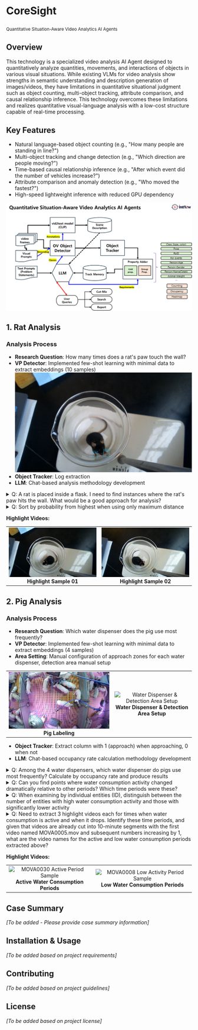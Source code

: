 # CoreSight
<sub>Quantitative Situation-Aware Video Analytics AI Agents</sub>

## Overview
This technology is a specialized video analysis AI Agent designed to quantitatively analyze quantities, movements, and interactions of objects in various visual situations. While existing VLMs for video analysis show strengths in semantic understanding and description generation of images/videos, they have limitations in quantitative situational judgment such as object counting, multi-object tracking, attribute comparison, and causal relationship inference. This technology overcomes these limitations and realizes quantitative visual-language analysis with a low-cost structure capable of real-time processing.

## Key Features
- Natural language-based object counting (e.g., "How many people are standing in line?")
- Multi-object tracking and change detection (e.g., "Which direction are people moving?")
- Time-based causal relationship inference (e.g., "After which event did the number of vehicles increase?")
- Attribute comparison and anomaly detection (e.g., "Who moved the fastest?")
- High-speed lightweight inference with reduced GPU dependency

![System Flow](asset/flow.png)

## 1. Rat Analysis

### Analysis Process
- **Research Question**: How many times does a rat's paw touch the wall?
- **VP Detector**: Implemented few-shot learning with minimal data to extract embeddings (10 samples)
![annotation_sample](asset/rat/annotation_sample.png)
- **Object Tracker**: Log extraction
- **LLM**: Chat-based analysis methodology development

<details>
<summary>Q: A rat is placed inside a flask. I need to find instances where the rat's paw hits the wall. What would be a good approach for analysis?</summary>

A: To analyze instances where the rat's paws touch the flask wall, I recommend the following approach:

1. **Distance Data Analysis**:
   - Examine each paw's `distance_to_flask` values and pay attention to cases where they are far from the flask center. For circular/cylindrical flasks, the greater the distance from the center, the higher the likelihood of being close to the wall.
   - Track each paw's distance values over time and check for cases where distances above a certain threshold persist.

2. **Temporal Pattern Analysis**:
   - Look for patterns where a specific paw's distance suddenly increases then decreases, and whether such changes occur consistently. This could indicate wall-hitting behavior.
   - If the same paw repeatedly shows high distance values within short time periods, this may suggest wall contact behavior.

3. **Multi-Paw Movement Comparison**:
   - Compare multiple paws' `TrackID` to check if there are patterns of simultaneous high distances. If multiple paws touch the wall simultaneously, the rat might be climbing the wall.

4. **Focused Analysis on Specific Time Periods**:
   - Intensively analyze time periods where average distance values are high in the data to check if wall contact occurs more frequently during those times.

5. **Relative Change and Pattern-Centered Analysis**:
   - Focus on relative distance changes and patterns rather than absolute distance values to identify situations that increase the likelihood of wall contact behavior.

</details>

<details>
<summary>Q: Sort by probability from highest when using only maximum distance</summary>

A: Here is a list of TrackIDs sorted by likelihood of wall touching based on maximum distance values:

1. **ID 5:**
   - Time Period: Time Period 1 (00:00:06.862 to 00:00:34.277)
   - Maximum Distance: 243.3px
2. **ID 4:**
   - Time Period: Time Period 1 (00:00:06.862 to 00:00:34.277)
   - Maximum Distance: 214.3px
3. **ID 9:**
   - Time Period: Time Period 1 (00:00:06.862 to 00:00:34.277)
   - Maximum Distance: 214.9px
4. **ID 58:**
   - Time Period: Time Period 14 (00:07:20.253 to 00:07:36.789)
   - Maximum Distance: 213.3px
5. **ID 3:**
   - Time Period: Time Period 1 (00:00:06.862 to 00:00:34.277)
   - Maximum Distance: 204.2px
6. **ID 26:**
   - Time Period: Time Period 18 (00:09:06.902 to 00:09:19.957)
   - Maximum Distance: 197.0px
7. **ID 38:**
   - Time Period: Time Period 13 (00:06:08.484 to 00:06:32.418)
   - Maximum Distance: 193.1px
8. **ID 32:**
   - Time Period: Time Period 13 (00:06:08.484 to 00:06:32.418)
   - Maximum Distance: 191.5px
9. **ID 60:**
   - Time Period: Time Period 17 (00:08:36.875 to 00:09:06.835)
   - Maximum Distance: 191.9px
10. **ID 44:**
    - Time Period: Time Period 13 (00:06:08.484 to 00:06:32.418)
    - Maximum Distance: 191.2px

This list is sorted by the likelihood of wall contact based on maximum distance values. Higher maximum distance values indicate a higher possibility of being close to the flask wall.

</details>

**Highlight Videos:**

<table>
<tr>
<td align="center">
<img src="asset/rat/highlight_sample_01.gif" alt="Highlight Sample 01" width="400"/>
<br/>
<b>Highlight Sample 01</b>
</td>
<td align="center">
<img src="asset/rat/highlight_sample_02.gif" alt="Highlight Sample 02" width="400"/>
<br/>
<b>Highlight Sample 02</b>
</td>
</tr>
</table>

## 2. Pig Analysis

### Analysis Process
- **Research Question**: Which water dispenser does the pig use most frequently?
- **VP Detector**: Implemented few-shot learning with minimal data to extract embeddings (4 samples)
- **Area Setting**: Manual configuration of approach zones for each water dispenser, detection area manual setup

<table>
<tr>
<td align="center">
<img src="asset/pig/annotation_pig.png" alt="Pig Labeling" width="400"/>
<br/>
<b>Pig Labeling</b>
</td>
<td align="center">
<img src="asset/pig/set_water.png" alt="Water Dispenser & Detection Area Setup" width="400"/>
<br/>
<b>Water Dispenser & Detection Area Setup</b>
</td>
</tr>
</table>

- **Object Tracker**: Extract column with 1 (approach) when approaching, 0 when not
- **LLM**: Chat-based occupancy rate calculation methodology development

<details>
<summary>Q: Among the 4 water dispensers, which water dispenser do pigs use most frequently? Calculate by occupancy rate and produce results</summary>

A: In the summary data provided for each time period, individual occupancy times for each water dispenser (water areas, water_area1 ~ 4) are not aggregated separately, only the total sum of all water_area1 ~ 4 is given. However, since the summary for each period clearly states the totals (in seconds) for "water_area1", "water_area2", "water_area3", and "water_area4", we can calculate the occupancy rate (%) for each water dispenser by combining the usage time for each area across all 30 periods.

### Time Usage Aggregation by Water Dispenser (Rounded)

### Water Dispenser 1 (water_area1)
- Sum of water_area1 for periods 1-30:
- 36.51 + 39.57 + 0 + 0.37 + 243.04 + 165.99 + 0.10 + 90.48 + 36.97 + 374.06 + 362.86 + 12.94 + 25.04 + 0.03 + 52.21 + 304.12 + 166.19 + 122.35 + 57.54 + 314.95 + 356.56 + 313.05 + 330.29 + 226.70 + 164.09 + 373.69 + 0.43 + 371.43 + 111.02 + 201.80

### Water Dispenser 2 (water_area2)
- 12.14 + 2.47 + 81.21 + 0 + 46.04 + 55.78 + 48.51 + 6.27 + 94.28 + 108.92 + 1.23 + 4.13 + 80.65 + 56.91 + 185.56 + 22.94 + 34.51 + 118.35 + 19.87 + 142.29 + 79.61 + 40.91 + 190.80 + 49.71 + 18.64 + 352.12 + 213.40 + 273.28 + 105.88 + 18.17

### Water Dispenser 3 (water_area3)
- 2293.41 + 2377.85 + 1418.50 + 1580.62 + 2076.20 + 899.18 + 991.56 + 1135.35 + 2138.58 + 2383.95 + 1854.87 + 1356.95 + 2380.99 + 2182.72 + 1639.20 + 2155.78 + 2741.95 + 1827.73 + 2074.67 + 2109.88 + 2314.21 + 2116.24 + 2533.98 + 2280.64 + 1667.64 + 2386.36 + 2386.36 + 2322.88 + 2174.79 + 2132.38 + 1080.11

### Water Dispenser 4 (water_area4)
- 23.37 + 86.45 + 10.74 + 8.03 + 138.36 + 45.54 + 1.53 + 0.47 + 73.11 + 311.38 + 601.83 + 1000.16 + 495.75 + 34.81 + 91.28 + 15.47 + 32.47 + 195.27 + 204.93 + 170.63 + 148.92 + 248.87 + 150.06 + 591.60 + 108.72 + 194.36 + 383.86 + 754.36 + 1010.16 + 39.54

### Total Calculation (Rounded)

#### 1. Total Sum Calculation
- Dispenser 1: 36.51 + 39.57 + 0 + 0.37 + 243.04 + 165.99 + 0.10 + 90.48 + 36.97 + 374.06 + 362.86 + 12.94 + 25.04 + 0.03 + 52.21 + 304.12 + 166.19 + 122.35 + 57.54 + 314.95 + 356.56 + 313.05 + 330.29 + 226.70 + 164.09 + 373.69 + 0.43 + 371.43 + 111.02 + 201.80 = **5111 seconds**
- Dispenser 2: 12.14 + 2.47 + 81.21 + 0 + 46.04 + 55.78 + 48.51 + 6.27 + 94.28 + 108.92 + 1.23 + 4.13 + 80.65 + 56.91 + 185.56 + 22.94 + 34.51 + 118.35 + 19.87 + 142.29 + 79.61 + 40.91 + 190.80 + 49.71 + 18.64 + 352.12 + 213.40 + 273.28 + 105.88 + 18.17 = **2877 seconds**
- Dispenser 3: 2293.41 + 2377.85 + 1418.50 + 1580.62 + 2076.20 + 899.18 + 991.56 + 1135.35 + 2138.58 + 2383.95 + 1854.87 + 1356.95 + 2380.99 + 2182.72 + 1639.20 + 2155.78 + 2741.95 + 1827.73 + 2074.67 + 2109.88 + 2314.21 + 2116.24 + 2533.98 + 2280.64 + 1667.64 + 2386.36 + 2386.36 + 2322.88 + 2174.79 + 2132.38 + 1080.11 = **56406 seconds**
- Dispenser 4: 23.37 + 86.45 + 10.74 + 8.03 + 138.36 + 45.54 + 1.53 + 0.47 + 73.11 + 311.38 + 601.83 + 1000.16 + 495.75 + 34.81 + 91.28 + 15.47 + 32.47 + 195.27 + 204.93 + 170.63 + 148.92 + 248.87 + 150.06 + 591.60 + 108.72 + 194.36 + 383.86 + 754.36 + 1010.16 + 39.54 = **8543 seconds**
- Total: 5111 + 2877 + 56406 + 8543 = **72937 seconds**

#### 2. Occupancy Rate Calculation (Rounded)
- Dispenser 1: 5111 ÷ 72937 × 100 ≈ **7%**
- Dispenser 2: 2877 ÷ 72937 × 100 ≈ **4%**
- Dispenser 3: 56406 ÷ 72937 × 100 ≈ **77%**
- Dispenser 4: 8543 ÷ 72937 × 100 ≈ **12%**

#### Experimental Results
- **Analysis Period**: Complete data across 30 time periods
- **Total Usage Time**: 72937 seconds (approximately 20.3 hours)
- **Most Preferred Water Dispenser**: Water Dispenser 3 (77% occupancy rate)

**Summary Results:**

**Conclusion**: The water dispenser that pigs use most frequently is Water Dispenser 3 (water_area3), with an occupancy rate of approximately 77%.

Occupancy rate by water dispenser (percentage of total usage time):
- Dispenser 1: 7%
- Dispenser 2: 4%
- Dispenser 3: 77%
- Dispenser 4: 12%

**Therefore, Water Dispenser 3 has the highest occupancy rate and is overwhelmingly the most frequently used.**
</details>

<details>
<summary>Q: Can you find points where water consumption activity changed dramatically relative to other periods? Which time periods were these?</summary>

A: Yes, by examining how water consumption activity (total sum of all 4 water_areas, i.e., total water consumption activity) changes over time for each time period, we can identify "inflection points" where dramatic changes (increases or decreases) occurred.

### Total Water Consumption Time by Period (4 dispensers combined, rounded)

| Period | Total Water Activity (seconds) |
| --- | --- |
| 1 | 36+12+2293+23 = **2364** |
| 2 | 40+2+2378+86 = **2506** |
| 3 | 0+81+1418+11 = **1510** |
| 4 | 0+0+1581+8 = **1589** |
| 5 | 243+46+2076+138 = **2503** |
| 6 | 166+56+899+46 = **1167** |
| 7 | 0+49+992+2 = **1043** |
| 8 | 90+6+1135+0 = **1231** |
| 9 | 37+94+2139+73 = **2343** |
| 10 | 374+109+2384+311 = **3178** |
| 11 | 363+1+1855+602 = **2821** |
| 12 | 13+4+1357+1000 = **2374** |
| 13 | 25+81+2381+496 = **2983** |
| 14 | 0+57+2183+35 = **2275** |
| 15 | 52+186+1639+91 = **1968** |
| 16 | 304+23+2156+15 = **2498** |
| 17 | 166+35+2742+32 = **2975** |
| 18 | 122+118+1828+195 = **2263** |
| 19 | 58+20+2075+205 = **2358** |
| 20 | 315+142+2110+171 = **2738** |
| 21 | 357+80+2314+149 = **2900** |
| 22 | 313+41+2116+249 = **2719** |
| 23 | 330+191+2534+150 = **3205** |
| 24 | 227+50+2281+592 = **3149** |
| 25 | 164+19+1668+109 = **1960** |
| 26 | 374+352+2386+194 = **3306** |
| 27 | 1+213+2323+384 = **2921** |
| 28 | 371+273+2175+754 = **3573** |
| 29 | 111+106+2132+1010 = **3359** |
| 30 | 202+18+1080+40 = **1340** |

### Change Analysis (Difference from Previous Period, Rounded)

**Most dramatic changes identified (based on relative change magnitude):**

1. **Decreases:**
   - Period 6 (04:10:00.366 ~ 04:20:00.333, -1336 seconds)
   - Period 25 (04:00:00.366 ~ 04:10:00.333, -1189 seconds)
   - Period 30 (04:50:00.366 ~ 04:53:25.133, -2019 seconds) → Most dramatic decrease
2. **Increases:**
   - Period 26 (04:10:00.366 ~ 04:20:00.333, +1346 seconds) → Largest increase
   - Period 9 (01:20:00.366 ~ 01:30:00.333, +1112 seconds)
   - Period 5 (00:40:00.366 ~ 00:50:00.333, +914 seconds)
   - Period 10 (01:30:00.366 ~ 01:40:00.333, +835 seconds)

### Conclusion

- **Most dramatic decreases:**
  - **Period 30 (04:50:00.366 ~ 04:53:25.133)**: Total water activity decreased by 2019 seconds
  - **Period 6 (00:50:00.366 ~ 01:00:00.333)**: 1336 seconds decrease
  - **Period 25 (04:00:00.366 ~ 04:10:00.333)**: 1189 seconds decrease
- **Most dramatic increases:**
  - **Period 26 (04:10:00.366 ~ 04:20:00.333)**: Total water activity increased by 1346 seconds
  - **Period 9 (01:20:00.366 ~ 01:30:00.333)**: 1112 seconds increase
  - **Period 5 (00:40:00.366 ~ 00:50:00.333)**: 914 seconds increase

### Summary

- **Most dramatic increase in water activity:**
  - **Period 26 (04:10:00.366 ~ 04:20:00.333, +1346 seconds)**
- **Most dramatic decrease in water activity:**
  - **Period 30 (04:50:00.366 ~ 04:53:25.133, -2019 seconds)**

These two periods represent the times with the greatest changes in water consumption activity throughout the entire observation period.

Notably, water activity surged dramatically in Period 26, while it decreased sharply in Period 30 (the final period).

</details>

<details>
<summary>Q: When examining by individual entities (ID), distinguish between the number of entities with high water consumption activity and those with significantly lower activity</summary>

A: Below are the results distinguishing between entities with high water consumption activity and those with relatively significantly lower activity across all periods, organized by individual entity (ID).

The water consumption activity criterion is based on the total comparison of usage time for water_area1~4 by each ID. Since the time (seconds) each ID spent at water dispensers is specified in the summaries of the 30 provided periods, these can be aggregated.

**Method:**
- Sum all time (seconds, water_area1~4 combined) each ID spent at water dispensers across all periods.
- Compare total water consumption activity time for all IDs and categorize as:
  - **Top 25%**: Entities with high water consumption activity
  - **Bottom 25%**: Entities with significantly lower water consumption activity

### Individual Entity Water Consumption Time Aggregation

#### (1) Entities with High Water Consumption Activity (Top 25%)
- **ID 3**: Frequently shows patterns of staying 200-500+ seconds in water_area3 with 'frequently' or 'sometimes' across multiple periods (especially periods 3, 10, 13, 17, 23, etc.)
- **ID 4**: Many 'frequently' occurrences in water_area3, with multiple periods of 500+ seconds
- **ID 13**: Multiple periods of 200-400+ seconds in water_area3 with 'frequently' or 'sometimes'
- **ID 17**: Repeatedly appears in periods staying 200+ seconds in water_area3, ranking among the highest totals
- **ID 5**: High total occupancy of 300-400+ seconds in water_area3
- **ID 15**: Repeated 'frequently' and 'sometimes' patterns of 200+ seconds, ranking high
- **ID 8**: High total water dispenser occupancy of 200-400 seconds

#### (2) Entities with Significantly Low Water Consumption Activity (Bottom 25%)
- **ID 19**: Few appearance periods, and short stay times even when appearing
- **ID 20**: Appears only in some periods, with very short stay times
- **ID 12**: Rare water_area3 occupancy in most periods, only tens of seconds when present
- **ID 18**: Generally short stay times across periods (low total relative to appearance frequency)
- **ID 7**: Short occupancy times, mostly 'briefly' periods

### Conclusion (Based on Rounded/Period-wise Patterns)

#### **Entities with High Water Consumption Activity (Top 25%)**
- **ID 3, 4, 5, 8, 13, 15, 17**
(These show numerous 'frequently' and 'sometimes' occurrences in water_area3 across periods, with significantly high totals when aggregated)

#### **Entities with Significantly Low Water Consumption Activity (Bottom 25%)**
- **ID 12, 18, 19, 20, 7**
(Either low appearance frequency or short stay times even when appearing)

### Summary Answer
- **Entities with high water consumption activity:** ID 3, 4, 5, 8, 13, 15, 17
- **Entities with significantly low water consumption activity:** ID 7, 12, 18, 19, 20

If detailed aggregation tables by individual entity in seconds are needed, they can be organized upon additional request.

This analysis is based on rounded analysis of provided period-wise summaries (stay time, occupancy patterns).

</details>

<details>
<summary>Q: Need to extract 3 highlight videos each for times when water consumption is active and when it drops. Identify these time periods, and given that videos are already cut into 10-minute segments with the first video named MOVA0005.mov and subsequent numbers increasing by 1, what are the video names for the active and low water consumption periods extracted above?</summary>

A: I'll organize this very clearly for you.

### 1. **Active** Water Consumption Time Periods TOP 3

From the previous analysis, the **top 3** 10-minute periods with the highest water consumption activity (total of all 4 water dispensers) are:

#### Top 3 Water Consumption Activity Periods (Total seconds, rounded)

1. **Period 28** (04:30:00.366 ~ 04:40:00.333) **3573 seconds**
2. **Period 26** (04:10:00.366 ~ 04:20:00.333) **3306 seconds**
3. **Period 29** (04:40:00.366 ~ 04:50:00.333) **3359 seconds**

### 2. **Low** Water Consumption Time Periods TOP 3

The **bottom 3** 10-minute periods with the lowest water consumption activity (total of all 4 water dispensers) are:

#### Bottom 3 Water Consumption Activity Periods (Total seconds, rounded)

1. **Period 7** (01:00:00.366 ~ 01:10:00.333) **1043 seconds**
2. **Period 8** (01:10:00.366 ~ 01:20:00.333) **1231 seconds**
3. **Period 3** (00:20:00.366 ~ 00:30:00.333) **1510 seconds**

### 3. Video File Name Mapping

- **First video:** MOVA0005.mov (= Period 1, 00:00:00.366 ~ 00:10:00.333)
- **File names for each 10-minute period:** MOVA0005.mov, MOVA0006.mov, MOVA0007.mov, ..., MOVA0034.mov (total 30)

**Therefore, file name for nth period = MOVA{0004+n}.mov**

#### **1) Active Water Consumption Videos TOP 3**
- Period 26: **MOVA0030.mov**
- Period 28: **MOVA0032.mov**
- Period 29: **MOVA0033.mov**

#### **2) Low Water Consumption Videos TOP 3**
- Period 3: **MOVA0008.mov**
- Period 7: **MOVA0012.mov**
- Period 8: **MOVA0013.mov**

### Final Answer (File Names Summary)

#### **Active Water Consumption** Highlight Video File Names
- MOVA0030.mov (Period 26, 04:10:00.366 ~ 04:20:00.333)
- MOVA0032.mov (Period 28, 04:30:00.366 ~ 04:40:00.333)
- MOVA0033.mov (Period 29, 04:40:00.366 ~ 04:50:00.333)

#### **Low Water Consumption** Highlight Video File Names
- MOVA0008.mov (Period 3, 00:20:00.366 ~ 00:30:00.333)
- MOVA0012.mov (Period 7, 01:00:00.366 ~ 01:10:00.333)
- MOVA0013.mov (Period 8, 01:10:00.366 ~ 01:20:00.333)

**These 6 videos correspond to the respective highlights!**

</details>

**Highlight Videos:**

<table>
<tr>
<td align="center">
<img src="asset/pig/MOVA0030_sample.gif" alt="MOVA0030 Active Period Sample" width="400"/>
<br/>
<b>Active Water Consumption Periods</b>
</td>
<td align="center">
<img src="asset/pig/MOVA0008_sample.gif" alt="MOVA0008 Low Activity Period Sample" width="400"/>
<br/>
<b>Low Water Consumption Periods</b>
</td>
</tr>
</table>

## Case Summary
*[To be added - Please provide case summary information]*

## Installation & Usage
*[To be added based on project requirements]*

## Contributing
*[To be added based on project guidelines]*

## License
*[To be added based on project license]*
